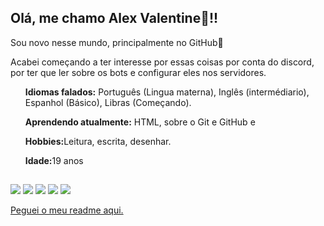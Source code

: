 <h2> Olá, me chamo Alex Valentine👋!!</h2>
  <p> Sou novo nesse mundo, principalmente no GitHub🐾</p>
  <p>Acabei começando a ter interesse por essas coisas por conta do discord, por ter que ler sobre os bots e configurar eles nos servidores.</p>
 
<ul><strong> Idiomas falados:</strong> Português (Lingua materna), Inglês (intermédiario), Espanhol (Básico), Libras (Começando). </ul>
<ul> <strong>Aprendendo atualmente:</strong> HTML, sobre o Git e GitHub e </ul>
<ul><strong>Hobbies:</strong>Leitura, escrita, desenhar.</ul>
<ul><strong>Idade:</strong>19 anos</ul>

  ##
 
<div> 
<img src="https://img.shields.io/badge/Canva-%2300C4CC.svg?&style=for-the-badge&logo=Canva&logoColor=white">
  <a href="https://www.instagram.com/mr.alexvalentine?igsh=MnFwMzF4MTZ3ZzR0" target="_blank"><img src="https://img.shields.io/badge/-Instagram-%23E4405F?style=for-the-badge&logo=instagram&logoColor=white" target="_blank"></a>
 <a href="https://discord.gg/9pwAeVdfXv"_blank"><img src="https://img.shields.io/badge/Discord-7289DA?style=for-the-badge&logo=discord&logoColor=white" target="_blank"></a> 
  <a href = "mailto:valentine.alves1725@gmail.com"><img src="https://img.shields.io/badge/-Gmail-%23333?style=for-the-badge&logo=gmail&logoColor=white" target="_blank"></a>
  <a href="https://www.linkedin.com/in/alex-valentine-alves?utm_source=share&utm_campaign=share_via&utm_content=profile&utm_medium=android_app)" target="_blank"><img src="https://img.shields.io/badge/-LinkedIn-%230077B5?style=for-the-badge&logo=linkedin&logoColor=white" target="_blank"></a> 
  
</div>

<a href="https://github.com/rafaballerini/rafaballerini/blob/main/README.md"> Peguei o meu readme aqui.</a>
